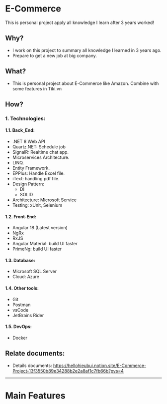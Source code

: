 # E-Commerce
This is personal project apply all knowledge I learn after 3 years worked!

## Why?
- I work on this project to summary all knowledge I learned in 3 years ago.
- Prepare to get a new job at big company.


## What?
- This is personal project about E-Commerce like Amazon. Combine with some features in Tiki.vn


## How?
### 1. Technologies:
#### 1.1. Back_End:
- .NET 8 Web API
- Quartz.NET: Schedule job
- SignalR: Realtime chat app.
- Microservices Architecture.
- LINQ.
- Entity Framework.
- EPPlus: Handle Excel file.
- iText: handling pdf file.
- Design Pattern:
    - DI
    - SOLID
- Architecture: Microsoft Service
- Testing: xUnit, Selenium


#### 1.2. Front-End:
- Angular 18 (Latest version)
- NgRx
- RxJS
- Angular Material: build UI faster
- PrimeNg: build UI faster


#### 1.3. Database:
- Microsoft SQL Server
- Cloud: Azure


#### 1.4. Other tools:
- Git
- Postman
- vsCode
- JetBrains Rider


#### 1.5. DevOps:
- Docker


## Relate documents:
- Details documents: https://hellohieubui.notion.site/E-Commerce-Project-13f3550b89e34288b2e2a8af1c7fb66b?pvs=4

---

# Main Features

